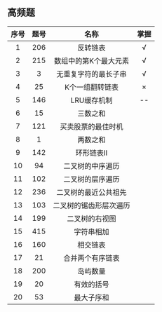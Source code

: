 ## 高频题

| 序号 | 题号 | 名称 | 掌握 |
| :--: | :--: | :--: | :--: |
|  1   | 206  |  反转链表              |   √  |
|  2   | 215  |  数组中的第K个最大元素  |   √   |
|  3   | 3    |  无重复字符的最长子串   |   √   |
|  4   | 25   |  K个一组翻转链表        |  ×   |
|  5   | 146  |  LRU缓存机制            |  --  |
|  6   | 15   |  三数之和               |      |
|  7   | 121  |  买卖股票的最佳时机      |      |
|  8   |  1   |  两数之和               |      |
|  9   | 142  |  环形链表Ⅱ             |      |
|  10  |  94  |  二叉树的中序遍历       |      |
|  11  | 102  |  二叉树的层序遍历       |      |
|  12  | 236  |  二叉树的最近公共祖先   |      |
|  13  | 103  |  二叉树的锯齿形层次遍历  |      |
|  14  | 199  |  二叉树的右视图         |      |
|  15  | 415  |  字符串相加             |      |
|  16  | 160  |  相交链表               |      |
|  17  |  21  |  合并两个有序链表        |      |
|  18  | 200  |  岛屿数量               |      |
|  19  |  20  |  有效的括号             |      |
|  20  |  53  |  最大子序和             |      |
